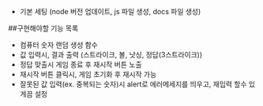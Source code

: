-   기본 세팅 (node 버전 업데이트, js 파일 생성, docs 파일 생성)

##구현해야할 기능 목록

-   컴퓨터 숫자 랜덤 생성 함수
-   값 입력시, 결과 출력 (스트라이크, 볼, 낫싱, 정답(3스트라이크))
-   정답 맞출시 게임 종료 후 재시작 버튼 노출
-   재시작 버튼 클릭시, 게임 초기화 후 재시작 가능
-   잘못된 값 입력(ex. 중복되는 숫자)시 alert로 에러메세지를 띄우고, 재입력 할수 있게끔 설정
